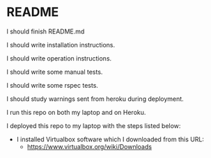 # README

I should finish README.md

I should write installation instructions.

I should write operation instructions.

I should write some manual tests.

I should write some rspec tests.

I should study warnings sent from heroku during deployment.

I run this repo on both my laptop and on Heroku.

I deployed this repo to my laptop with the steps listed below:

  - I installed Virtualbox software which I downloaded from this URL:
    - https://www.virtualbox.org/wiki/Downloads
    





